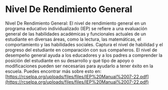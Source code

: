 # Nivel De Rendimiento General
Nivel De Rendimiento General: El nivel de rendimiento general en un programa educativo individualizado (IEP) se refiere a una evaluación general de las habilidades académicas y funcionales actuales de un estudiante en diversas áreas, como la lectura, las matemáticas, el comportamiento y las habilidades sociales. Captura el nivel de habilidad y el progreso del estudiante en comparación con sus compañeros. El nivel de desempeño general ayuda a los educadores y a los padres a comprender la posición del estudiante en su desarrollo y qué tipo de apoyo o modificaciones pueden ser necesarias para ayudarlo a tener éxito en la escuela.
Puedes encontrar más sobre esto en: [https://rcselpa.org/uploads/files/files/IEP%20Manual%2007-22.pdf](https://rcselpa.org/uploads/files/files/IEP%20Manual%2007-22.pdf)